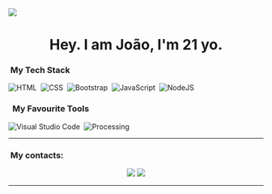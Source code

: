 ![](https://miro.medium.com/v2/resize:fit:1284/0*88gG0j7MXNrVk0mO.gif)

<h1 align="center">Hey. I am João,  I'm 21 yo.</h1>

### &nbsp;My Tech Stack
![HTML](https://img.shields.io/badge/HTML-239120?style=for-the-badge&logo=html5&logoColor=white)&nbsp;
![CSS](https://img.shields.io/badge/CSS-239120?&style=for-the-badge&logo=css3&logoColor=white)&nbsp;
![Bootstrap](https://img.shields.io/badge/Bootstrap-563D7C?style=for-the-badge&logo=bootstrap&logoColor=white)&nbsp;
![JavaScript](https://img.shields.io/badge/JavaScript-F7DF1E?style=for-the-badge&logo=javascript&logoColor=black)&nbsp;
![NodeJS](https://img.shields.io/badge/Node.js-43853D?style=for-the-badge&logo=node.js&logoColor=white)&nbsp;

### &nbsp; My Favourite Tools
![Visual Studio Code](https://img.shields.io/badge/-Visual%20Studio%20Code-333333?style=flat&logo=visual-studio-code&logoColor=007ACC)&nbsp;
![Processing](https://img.shields.io/badge/-Processing-blue)&nbsp;

---
### &nbsp;My contacts:

<p align="center">
    <a href="https://www.instagram.com/vjoao675/?hl=en"><img src="https://img.shields.io/badge/Instagram-E4405F?style=for-the-badge&logo=instagram&logoColor=white"/></a>
    <a href="mailto:drvictor321@gmail.com"><img src="https://img.shields.io/badge/-drvictor321@gmail.com-D14836?style=flat-square&logo=Gmail&logoColor=white"/></a>
</p>

---

